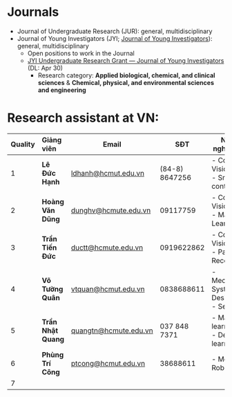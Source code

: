 # Journals
- Journal of Undergraduate Research (JUR): general, multidisciplinary
- Journal of Young Investigators (JYI; [Journal of Young Investigators](https://www.jyi.org/)): general, multidisciplinary
	- Open positions to work in the Journal
	- [JYI Undergraduate Research Grant — Journal of Young Investigators](https://www.jyi.org/jyi-undergraduate-research-grant) (DL: Apr 30)
		- Research category: **Applied biological, chemical, and clinical sciences** & **Chemical, physical, and environmental sciences and engineering** 

# Research assistant at VN:

| Quality | Giảng viên          | Email                                             | SĐT            | Ngành nghiên cứu                           |
| ------- | :------------------ | ------------------------------------------------- | -------------- | ------------------------------------------ |
| 1       | **Lê Đức Hạnh**     | ldhanh@hcmut.edu.vn                               | (84-8) 8647256 | - Computer Vision<br>- Smart control       |
| 2       | **Hoàng Văn Dũng**  | dunghv@hcmute.edu.vn                              | 09117759       | - Computer Vision <br>- Machine Learning   |
| 3       | **Trần Tiến Đức**   | [ductt@hcmute.edu.vn](mailto:ductt@hcmute.edu.vn) | 0919622862     | - Computer Vision<br>- Pattern Recognition |
| 4       | **Võ Tường Quân**   | vtquan@hcmut.edu.vn                               | 0838688611     | - Mechatronic System Design<br>- Sensors   |
| 5       | **Trần Nhật Quang** | quangtn@hcmute.edu.vn                             | 037 848 7371   | - Machine learning<br>- Deep learning      |
| 6       | **Phùng Trí Công**  | ptcong@hcmut.edu.vn                               | 38688611       | - Motion & Robotics                        |
| 7       |                     |                                                   |                |                                            |
